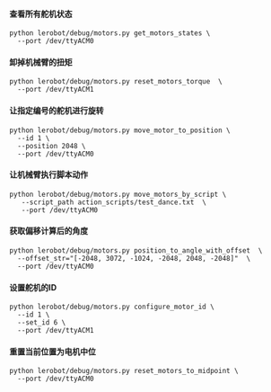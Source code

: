 #### 查看所有舵机状态
```
python lerobot/debug/motors.py get_motors_states \
  --port /dev/ttyACM0
```

#### 卸掉机械臂的扭矩
```
python lerobot/debug/motors.py reset_motors_torque  \
  --port /dev/ttyACM1
```

#### 让指定编号的舵机进行旋转
```
python lerobot/debug/motors.py move_motor_to_position \
  --id 1 \
  --position 2048 \
  --port /dev/ttyACM0
```

#### 让机械臂执行脚本动作
```
python lerobot/debug/motors.py move_motors_by_script \
   --script_path action_scripts/test_dance.txt  \
   --port /dev/ttyACM0
```

#### 获取偏移计算后的角度
```
python lerobot/debug/motors.py position_to_angle_with_offset  \
  --offset_str="[-2048, 3072, -1024, -2048, 2048, -2048]"  \
  --port /dev/ttyACM0
```


#### 设置舵机的ID
```
python lerobot/debug/motors.py configure_motor_id \
  --id 1 \
  --set_id 6 \
  --port /dev/ttyACM1
```

#### 重置当前位置为电机中位
```
python lerobot/debug/motors.py reset_motors_to_midpoint \
  --port /dev/ttyACM0
```


